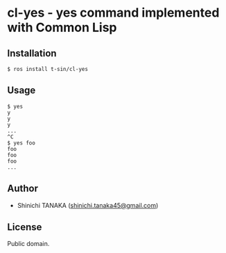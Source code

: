 # cl-yes - yes command implemented with Common Lisp

## Installation

```
$ ros install t-sin/cl-yes
```

## Usage

```
$ yes
y
y
y
...
^C
$ yes foo
foo
foo
foo
...
```

## Author

- Shinichi TANAKA (shinichi.tanaka45@gmail.com)

## License

Public domain.
